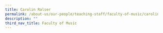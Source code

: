 ```yaml
---
title: Carolin Ralser
permalink: /about-us/our-people/teaching-staff/faculty-of-music/carolin-ralser/
description: ""
third_nav_title: Faculty of Music
---
```

